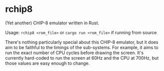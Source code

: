 rchip8
======

(Yet another) CHIP-8 emulator written in Rust.

Usage: `rchip8 <rom_file>` or `cargo run <rom_file>` if running from source

There's nothing particularly special about this CHIP-8 emulator, but it does aim to be faithful to the timings
of the sub-systems. For example, it aims to run the exact number of CPU cycles before drawing the screen. It's
currently hard-coded to run the screen at 60Hz and the CPU at 700Hz, but those values are easy enough to change.
